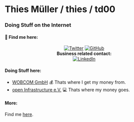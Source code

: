 # Thies Müller / thies / td00
### Doing Stuff on the Internet
#### :wave: Find me here:
<p align="center">
<a href="https://twitter.com/_td00_"><img src="https://img.shields.io/twitter/follow/_td00_?label=Twitter&style=social" alt="Twitter"></a>
<a href="https://github.com/td00"><img src="https://img.shields.io/github/followers/td00.svg?label=GitHub&style=social" alt="GitHub"></a><br>
<b>Business related contact:</b><br>
<a href="https://www.linkedin.com/in/thiesmueller"><img src="https://img.shields.io/badge/LinkedIn--_.svg?style=social&logo=linkedin" alt="LinkedIn"></a>
</p>

#### Doing Stuff here:

* [WOBCOM GmbH](https://wobcom.de) :moneybag: Thats where I get my money from.
* [open Infrastructure e.V.](https://open-infrastructure.de) :computer: Thats where my money goes.

#### More:

Find me [here](https://thiesmueller.de).

